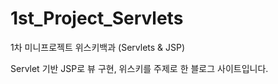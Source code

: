 # 1st_Project_Servlets

1차 미니프로젝트 위스키백과 (Servlets & JSP)

Servlet 기반 JSP로 뷰 구현, 위스키를 주제로 한 블로그 사이트입니다.

